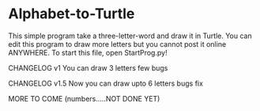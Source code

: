 # Alphabet-to-Turtle
This simple program take a three-letter-word and draw it in Turtle.
You can edit this program to draw more letters but you cannot post it online ANYWHERE.
To start this file, open StartProg.py!


CHANGELOG v1
You can draw 3 letters
few bugs

CHANGELOG v1.5
Now you can draw upto 6 letters
bugs fix

MORE TO COME 
(numbers.....NOT DONE YET)
